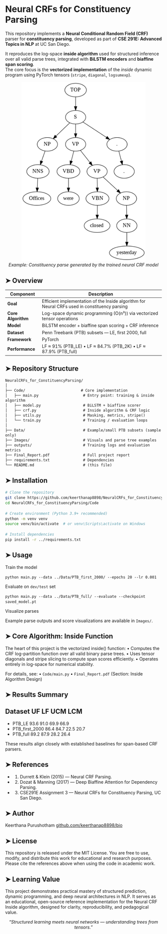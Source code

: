 # Neural CRFs for Constituency Parsing

This repository implements a **Neural Conditional Random Field (CRF)** parser for **constituency parsing**, developed as part of **CSE 291E: Advanced Topics in NLP** at UC San Diego.

It reproduces the log-space **inside algorithm** used for structured inference over all valid parse trees, integrated with **BiLSTM encoders** and **biaffine span scoring**.  
The core focus is the **vectorized implementation** of the *inside* dynamic program using PyTorch tensors (`stripe`, `diagonal`, `logsumexp`).

<p align="center">
  <img src="https://github.com/keerthanap8898/NeuralCRFs_for_ConstituencyParsing/blob/main/Images/pred_502.png.png" width="400" alt="Example Parse Tree"><br>
  <em>Example: Constituency parse generated by the trained neural CRF model</em>
</p>


## ➤  Overview

| Component | Description |
|------------|-------------|
| **Goal** | Efficient implementation of the Inside algorithm for Neural CRFs used in constituency parsing |
| **Core Algorithm** | Log-space dynamic programming (O(n³)) via vectorized tensor operations |
| **Model** | BiLSTM encoder + biaffine span scoring + CRF inference |
| **Dataset** | Penn Treebank (PTB) subsets — LE, first 2000, full |
| **Framework** | PyTorch |
| **Performance** | LF ≈ 91% (PTB_LE) • LF ≈ 84.7% (PTB_2K) • LF ≈ 87.9% (PTB_full) |


## ➤  Repository Structure
```
NeuralCRFs_for_ConstituencyParsing/
│
├── Code/                         # Core implementation
│   ├── main.py                    # Entry point: training & inside algorithm
│   ├── model.py                   # BiLSTM + biaffine scorer
│   ├── crf.py                     # Inside algorithm & CRF logic
│   ├── utils.py                   # Masking, metrics, stripe()
│   └── train.py                   # Training / evaluation loops
│
├── Data/                          # Example/small PTB subsets (sample only)
├── Images/                        # Visuals and parse tree examples
├── outputs/                       # Training logs and evaluation metrics
├── Final_Report.pdf               # Full project report
├── requirements.txt               # Dependencies
└── README.md                      # (this file)
```


## ➤  Installation

```bash
# Clone the repository
git clone https://github.com/keerthanap8898/NeuralCRFs_for_ConstituencyParsing.git
cd NeuralCRFs_for_ConstituencyParsing/Code

# Create environment (Python 3.9+ recommended)
python -m venv venv
source venv/bin/activate  # or venv\Scripts\activate on Windows

# Install dependencies
pip install -r ../requirements.txt

```


## ➤  Usage

Train the model

`python main.py --data ../Data/PTB_first_2000/ --epochs 20 --lr 0.001`

Evaluate on `dev/test` set

`python main.py --data ../Data/PTB_full/ --evaluate --checkpoint saved_model.pt`

Visualize parses

Example parse outputs and score visualizations are available in `Images/`.


## ➤  Core Algorithm: Inside Function

The heart of this project is the vectorized inside() function:
	•	Computes the CRF log-partition function over all valid binary parse trees.
	•	Uses tensor diagonals and stripe slicing to compute span scores efficiently.
	•	Operates entirely in log-space for numerical stability.

For details, see:
	•	`Code/main.py`
	•	`Final_Report.pdf` (Section: Inside Algorithm Design)


## ➤  Results Summary

 ## Dataset	UF	LF	UCM	LCM
 - PTB_LE	93.6	91.0	69.9	66.9
 - PTB_first_2000	86.4	84.7	22.5	20.7
 - PTB_full	89.2	87.9	28.2	26.4

These results align closely with established baselines for span-based CRF parsers.


## ➤  References
 - 1.	Durrett & Klein (2015) — Neural CRF Parsing.
 - 2.	Dozat & Manning (2017) — Deep Biaffine Attention for Dependency Parsing.
 - 3.	CSE291E Assignment 3 — Neural CRFs for Constituency Parsing, UC San Diego.


## ➤  Author

Keerthana Purushotham
[github.com/keerthanap8898/bio](https://github.com/keerthanap8898/bio) 


## ➤  License

This repository is released under the MIT License.
You are free to use, modify, and distribute this work for educational and research purposes.
Please cite the references above when using the code in academic work.


## ➤  Learning Value

This project demonstrates practical mastery of structured prediction, dynamic programming, and deep neural architectures in NLP.
It serves as an educational, open-source reference implementation for the Neural CRF Inside algorithm, designed for clarity, reproducibility, and pedagogical value.


<p align="center">
  <em>“Structured learning meets neural networks — understanding trees from tensors.”</em>
</p>



